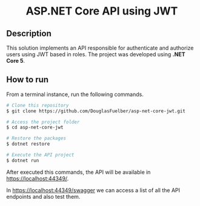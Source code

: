 <h1 align="center">
  ASP.NET Core API using JWT
</h1>

## Description

This solution implements an API responsible for authenticate and authorize users using JWT based in roles. The project was developed using **.NET Core 5**.

## How to run

From a terminal instance, run the following commands.

```bash
# Clone this repository
$ git clone https://github.com/DouglasFuelber/asp-net-core-jwt.git

# Access the project folder
$ cd asp-net-core-jwt

# Restore the packages
$ dotnet restore

# Execute the API project 
$ dotnet run
```

After executed this commands, the API will be available in <a href="https://localhost:44349/" target="_blank" rel="noopener noreferrer">https://localhost:44349/</a>.

In <a href="https://localhost:44349/swagger" target="_blank" rel="noopener noreferrer">https://localhost:44349/swagger</a> we can access a list of all the API endpoints and also test them.
